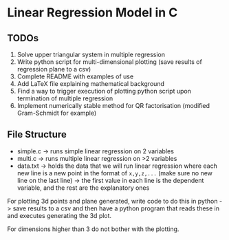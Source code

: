 # Linear Regression Model in C

## TODOs
1. Solve upper triangular system in multiple regression
2. Write python script for multi-dimensional plotting (save results of regression plane to a csv)
3. Complete README with examples of use
4. Add LaTeX file explaining mathematical background
5. Find a way to trigger execution of plotting python script upon termination of multiple regression
6. Implement numerically stable method for QR factorisation (modified Gram-Schmidt for example)

## File Structure

* simple.c -> runs simple linear regression on 2 variables
* multi.c -> runs multiple linear regression on >2 variables
* data.txt -> holds the data that we will run linear regression where each new line is a new point in the format of `x,y,z,...` (make sure no new line on the last line) -> the first value in each line is the dependent variable, and the rest are the explanatory ones

For plotting 3d points and plane generated, write code to do this in python -> save results to a csv and then have a python program that reads these in and executes generating the 3d plot.

For dimensions higher than 3 do not bother with the plotting.